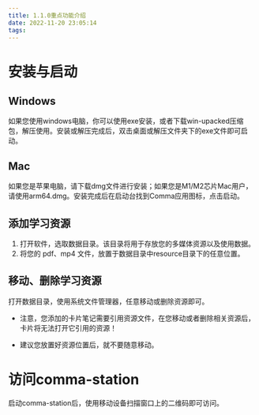```yaml
---
title: 1.1.0重点功能介绍
date: 2022-11-20 23:05:14
tags:
---
```

# 安装与启动
## Windows
如果您使用windows电脑，你可以使用exe安装，或者下载win-upacked压缩包，解压使用。安装或解压完成后，双击桌面或解压文件夹下的exe文件即可启动。

## Mac
如果您是苹果电脑，请下载dmg文件进行安装；如果您是M1/M2芯片Mac用户，请使用arm64.dmg。安装完成后在启动台找到Comma应用图标，点击启动。
## 添加学习资源
1. 打开软件，选取数据目录。该目录将用于存放您的多媒体资源以及使用数据。
2. 将您的 pdf、mp4 文件，放置于数据目录中resource目录下的任意位置。

## 移动、删除学习资源

打开数据目录，使用系统文件管理器，任意移动或删除资源即可。

- 注意，您添加的卡片笔记需要引用资源文件，在您移动或者删除相关资源后，卡片将无法打开它引用的资源！

- 建议您放置好资源位置后，就不要随意移动。

# 访问comma-station
启动comma-station后，使用移动设备扫描窗口上的二维码即可访问。
